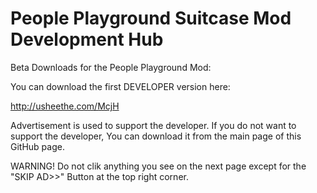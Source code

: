 # People Playground Suitcase Mod Development Hub
Beta Downloads for the People Playground Mod:

You can download the first DEVELOPER version here:

http://usheethe.com/McjH

Advertisement is used to support the developer. If you do not want to support the developer,
You can download it from the main page of this GitHub page.


WARNING! Do not clik anything you see on the next page except for the "SKIP AD>>" Button at the top right corner.

